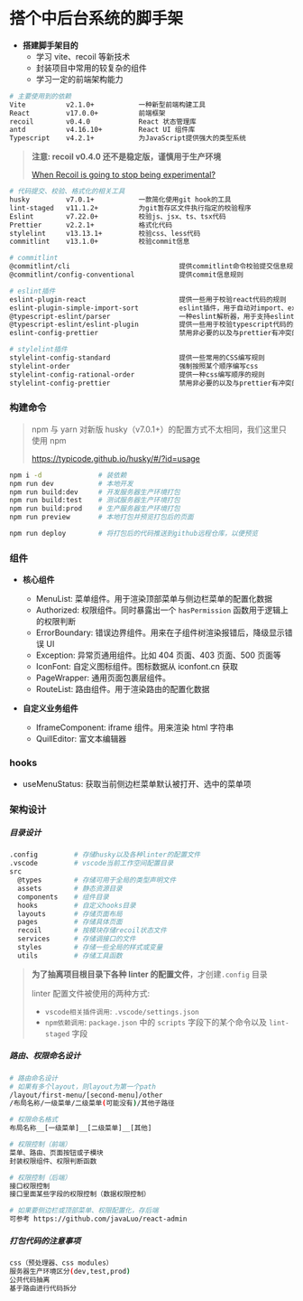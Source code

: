 # 搭个中后台系统的脚手架

- **搭建脚手架目的**
  - 学习 vite、recoil 等新技术
  - 封装项目中常用的较复杂的组件
  - 学习一定的前端架构能力

```bash
# 主要使用到的依赖
Vite          v2.1.0+           一种新型前端构建工具
React         v17.0.0+          前端框架
recoil        v0.4.0            React 状态管理库
antd          v4.16.10+         React UI 组件库
Typescript    v4.2.1+           为JavaScript提供强大的类型系统
```

> **注意: recoil v0.4.0 还不是稳定版，谨慎用于生产环境**
>
> [When Recoil is going to stop being experimental?](https://github.com/facebookexperimental/Recoil/issues/691)

```bash
# 代码提交、校验、格式化的相关工具
husky         v7.0.1+           一款简化使用git hook的工具
lint-staged   v11.1.2+          为git暂存区文件执行指定的校验程序
Eslint        v7.22.0+          校验js、jsx、ts、tsx代码
Prettier      v2.2.1+           格式化代码
stylelint     v13.13.1+         校验css、less代码
commitlint    v13.1.0+          校验commit信息

# commitlint
@commitlint/cli                           提供commitlint命令校验提交信息规范
@commitlint/config-conventional           提供commit信息规则

# eslint插件
eslint-plugin-react                       提供一些用于校验react代码的规则
eslint-plugin-simple-import-sort          eslint插件，用于自动对import、export语句以一定的规则排序
@typescript-eslint/parser                 一种eslint解析器，用于支持eslint解析typescript
@typescript-eslint/eslint-plugin          提供一些用于校验typescript代码的规则
eslint-config-prettier                    禁用非必要的以及与prettier有冲突的规则

# stylelint插件
stylelint-config-standard                 提供一些常用的CSS编写规则
stylelint-order                           强制按照某个顺序编写css
stylelint-config-rational-order           提供一种css编写顺序的规则
stylelint-config-prettier                 禁用非必要的以及与prettier有冲突的规则
```

### 构建命令

> npm 与 yarn 对新版 husky（v7.0.1+）的配置方式不太相同，我们这里只使用 npm
>
> <https://typicode.github.io/husky/#/?id=usage>

```bash
npm i -d              # 装依赖
npm run dev           # 本地开发
npm run build:dev     # 开发服务器生产环境打包
npm run build:test    # 测试服务器生产环境打包
npm run build:prod    # 生产服务器生产环境打包
npm run preview       # 本地打包并预览打包后的页面

npm run deploy        # 将打包后的代码推送到github远程仓库，以便预览
```

### 组件

- **核心组件**

  - MenuList: 菜单组件。用于渲染顶部菜单与侧边栏菜单的配置化数据
  - Authorized: 权限组件。同时暴露出一个 `hasPermission` 函数用于逻辑上的权限判断
  - ErrorBoundary: 错误边界组件。用来在子组件树渲染报错后，降级显示错误 UI
  - Exception: 异常页通用组件。比如 404 页面、403 页面、500 页面等
  - IconFont: 自定义图标组件。图标数据从 iconfont.cn 获取
  - PageWrapper: 通用页面包裹层组件。
  - RouteList: 路由组件。用于渲染路由的配置化数据

- **自定义业务组件**

  - IframeComponent: iframe 组件。用来渲染 html 字符串
  - QuillEditor: 富文本编辑器

### hooks

- useMenuStatus: 获取当前侧边栏菜单默认被打开、选中的菜单项

### 架构设计

##### 目录设计

```bash
.config         # 存储husky以及各种linter的配置文件
.vscode         # vscode当前工作空间配置目录
src
  @types        # 存储可用于全局的类型声明文件
  assets        # 静态资源目录
  components    # 组件目录
  hooks         # 自定义hooks目录
  layouts       # 存储页面布局
  pages         # 存储具体页面
  recoil        # 按模块存储recoil状态文件
  services      # 存储调接口的文件
  styles        # 存储一些全局的样式或变量
  utils         # 存储工具函数
```

> **为了抽离项目根目录下各种 linter 的配置文件**，才创建`.config` 目录
>
> linter 配置文件被使用的两种方式:
>
> - `vscode相关插件调用`: `.vscode/settings.json`
> - `npm依赖调用`: `package.json` 中的 `scripts` 字段下的某个命令以及 `lint-staged` 字段

##### 路由、权限命名设计

```bash
# 路由命名设计
# 如果有多个layout，则layout为第一个path
/layout/first-menu/[second-menu]/other
/布局名称/一级菜单/二级菜单(可能没有)/其他子路径
```

```bash
# 权限命名格式
布局名称__[一级菜单]__[二级菜单]__[其他]

# 权限控制（前端）
菜单、路由、页面按钮或子模块
封装权限组件、权限判断函数

# 权限控制（后端）
接口权限控制
接口里面某些字段的权限控制（数据权限控制）
```

```bash
# 如果要侧边栏或顶部菜单、权限配置化，存后端
可参考 https://github.com/javaLuo/react-admin
```

##### 打包代码的注意事项

```bash
css（预处理器、css modules）
服务器生产环境区分(dev,test,prod)
公共代码抽离
基于路由进行代码拆分
```
